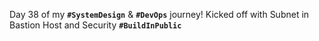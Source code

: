  Day 38 of my **`#SystemDesign`** & **`#DevOps`** journey! Kicked off with Subnet in Bastion Host and Security **`#BuildInPublic`**